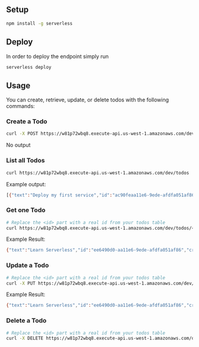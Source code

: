 ## Setup

```bash
npm install -g serverless
```

## Deploy

In order to deploy the endpoint simply run

```bash
serverless deploy
```

## Usage

You can create, retrieve, update, or delete todos with the following commands:

### Create a Todo

```bash
curl -X POST https://w81p72wbq8.execute-api.us-west-1.amazonaws.com/dev/todos --data '{ "text": "Learn Serverless" }'
```

No output

### List all Todos

```bash
curl https://w81p72wbq8.execute-api.us-west-1.amazonaws.com/dev/todos
```

Example output:
```bash
[{"text":"Deploy my first service","id":"ac90feaa11e6-9ede-afdfa051af86","checked":true,"updatedAt":1479139961304},{"text":"Learn Serverless","id":"206793aa11e6-9ede-afdfa051af86","createdAt":1479139943241,"checked":false,"updatedAt":1479139943241}]%
```

### Get one Todo

```bash
# Replace the <id> part with a real id from your todos table
curl https://w81p72wbq8.execute-api.us-west-1.amazonaws.com/dev/todos/<id>
```

Example Result:
```bash
{"text":"Learn Serverless","id":"ee6490d0-aa11e6-9ede-afdfa051af86","createdAt":1479138570824,"checked":false,"updatedAt":1479138570824}%
```

### Update a Todo

```bash
# Replace the <id> part with a real id from your todos table
curl -X PUT https://w81p72wbq8.execute-api.us-west-1.amazonaws.com/dev/todos/<id> --data '{ "text": "Learn Serverless", "checked": true }'
```

Example Result:
```bash
{"text":"Learn Serverless","id":"ee6490d0-aa11e6-9ede-afdfa051af86","createdAt":1479138570824,"checked":true,"updatedAt":1479138570824}%
```

### Delete a Todo

```bash
# Replace the <id> part with a real id from your todos table
curl -X DELETE https://w81p72wbq8.execute-api.us-west-1.amazonaws.com/dev/todos/<id>
```
